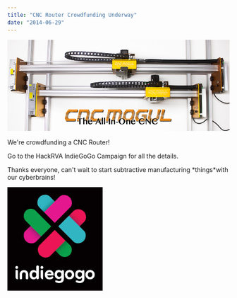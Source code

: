 ```yaml
---
title: "CNC Router Crowdfunding Underway"
date: "2014-06-29"
---
```


![cncmogul4](images/cncmogul4.jpg)

We're crowdfunding a CNC Router!

Go to the HackRVA IndieGoGo Campaign for all the details.

Thanks everyone, can't wait to start subtractive manufacturing \*things\*with our cyberbrains!

![gogo](images/gogo.jpg)
